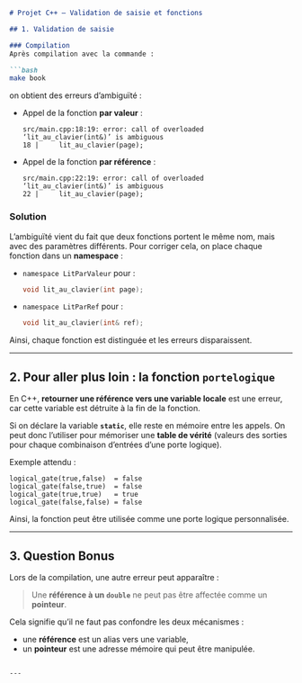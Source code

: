 
````markdown
# Projet C++ – Validation de saisie et fonctions

## 1. Validation de saisie

### Compilation
Après compilation avec la commande :

```bash
make book
````

on obtient des erreurs d’ambiguïté :

* Appel de la fonction **par valeur** :

  ```
  src/main.cpp:18:19: error: call of overloaded ‘lit_au_clavier(int&)’ is ambiguous
  18 |     lit_au_clavier(page);
  ```

* Appel de la fonction **par référence** :

  ```
  src/main.cpp:22:19: error: call of overloaded ‘lit_au_clavier(int&)’ is ambiguous
  22 |     lit_au_clavier(page);
  ```

### Solution

L’ambiguïté vient du fait que deux fonctions portent le même nom, mais avec des paramètres différents.
Pour corriger cela, on place chaque fonction dans un **namespace** :

* `namespace LitParValeur` pour :

  ```cpp
  void lit_au_clavier(int page);
  ```

* `namespace LitParRef` pour :

  ```cpp
  void lit_au_clavier(int& ref);
  ```

Ainsi, chaque fonction est distinguée et les erreurs disparaissent.

---

## 2. Pour aller plus loin : la fonction `portelogique`

En C++, **retourner une référence vers une variable locale** est une erreur, car cette variable est détruite à la fin de la fonction.

Si on déclare la variable **`static`**, elle reste en mémoire entre les appels.
On peut donc l’utiliser pour mémoriser une **table de vérité** (valeurs des sorties pour chaque combinaison d’entrées d’une porte logique).

Exemple attendu :

```
logical_gate(true,false)  = false
logical_gate(false,true)  = false
logical_gate(true,true)   = true
logical_gate(false,false) = false
```

Ainsi, la fonction peut être utilisée comme une porte logique personnalisée.

---

## 3. Question Bonus

Lors de la compilation, une autre erreur peut apparaître :

> Une **référence à un `double`** ne peut pas être affectée comme un **pointeur**.

Cela signifie qu’il ne faut pas confondre les deux mécanismes :

* une **référence** est un alias vers une variable,
* un **pointeur** est une adresse mémoire qui peut être manipulée.

```

---


